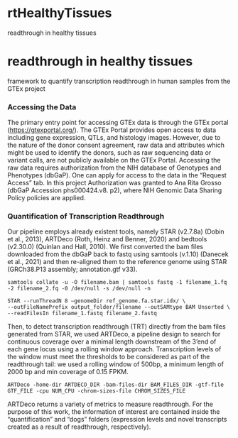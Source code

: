 # rtHealthyTissues
readthrough in healthy tissues

# readthrough in healthy tissues
framework to quantify transcription readthrough in human samples from the GTEx project

### Accessing the Data
The primary entry point for accessing GTEx data is through the GTEx portal (https://gtexportal.org/). The GTEx Portal provides open access to data including gene expression, QTLs, and histology images. However, due to the nature of the donor consent agreement, raw data and attributes which might be used to identify the donors, such as raw sequencing data or variant calls, are not publicly available on the GTEx Portal. Accessing the raw data requires authorization from the NIH database of Genotypes and Phenotypes (dbGaP). One can apply for access to the data in the “Request Access” tab. In this project Authorization was granted to Ana Rita Grosso (dbGaP Accession phs000424.v8. p2), where NIH Genomic Data Sharing Policy policies are applied.

### Quantification of Transcription Readthrough
Our pipeline employs already existent tools, namely STAR (v2.7.8a) (Dobin et al., 2013), ARTDeco (Roth, Heinz and Benner, 2020) and bedtools (v2.30.0) (Quinlan and Hall, 2010). We first converted the bam files downloaded from the dbGaP back to fastq using samtools (v.1.10) (Danecek et al., 2021) and then re-aligned them to the reference genome using STAR (GRCh38.P13 assembly; annotation.gtf v33).

```
samtools collate -u -O filename.bam | samtools fastq -1 filename_1.fq -2 filename_2.fq -0 /dev/null -s /dev/null -n
```

```
STAR --runThreadN 8 –genomeDir ref_genome.fa.star.idx/ \
--outFileNamePrefix output_folder/filename --outSAMtype BAM Unsorted \
--readFilesIn filename_1.fastq filename_2.fastq
```

Then, to detect transcription readthrough (TRT) directly from the bam files generated from STAR, we used ARTDeco, a pipeline design to search for continuous coverage over a minimal length downstream of the 3’end of each gene locus using a rolling window approach. Transcription levels of the window must meet the thresholds to be considered as part of the readthrough tail: we used a rolling window of 500bp, a minimum length of 2000 bp and min coverage of 0.15 FPKM. 

```
ARTDeco -home-dir ARTDECO_DIR -bam-files-dir BAM_FILES_DIR -gtf-file GTF_FILE -cpu NUM_CPU -chrom-sizes-file CHROM_SIZES_FILE
```

ARTDeco returns a variety of metrics to measure readthrough. For the purpose of this work, the information of interest are contained inside the “quantification” and “dogs” folders (expression levels and novel transcripts created as a result of readthrough, respectively).

